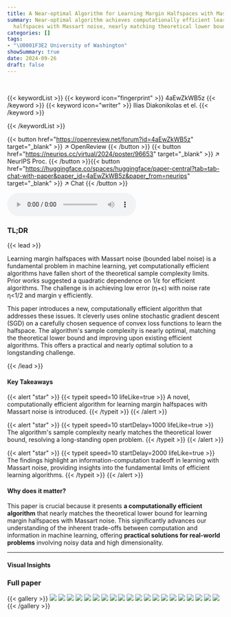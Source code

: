 ```yaml
---
title: A Near-optimal Algorithm for Learning Margin Halfspaces with Massart Noise
summary: Near-optimal algorithm achieves computationally efficient learning of margin
  halfspaces with Massart noise, nearly matching theoretical lower bounds.
categories: []
tags:
- "\U0001F3E2 University of Washington"
showSummary: true
date: 2024-09-26
draft: false
---
```


<br>

{{< keywordList >}}
{{< keyword icon="fingerprint" >}} 4aEwZkWB5z {{< /keyword >}}
{{< keyword icon="writer" >}} Ilias Diakonikolas et el. {{< /keyword >}}
 
{{< /keywordList >}}

{{< button href="https://openreview.net/forum?id=4aEwZkWB5z" target="_blank" >}}
↗ OpenReview
{{< /button >}}
{{< button href="https://neurips.cc/virtual/2024/poster/96653" target="_blank" >}}
↗ NeurIPS Proc.
{{< /button >}}{{< button href="https://huggingface.co/spaces/huggingface/paper-central?tab=tab-chat-with-paper&paper_id=4aEwZkWB5z&paper_from=neurips" target="_blank" >}}
↗ Chat
{{< /button >}}



<audio controls>
    <source src="https://ai-paper-reviewer.com/4aEwZkWB5z/podcast.wav" type="audio/wav">
    Your browser does not support the audio element.
</audio>


### TL;DR


{{< lead >}}

Learning margin halfspaces with Massart noise (bounded label noise) is a fundamental problem in machine learning, yet computationally efficient algorithms have fallen short of the theoretical sample complexity limits.  Prior works suggested a quadratic dependence on 1/ε for efficient algorithms. The challenge is in achieving low error (η+ε) with noise rate η<1/2 and margin γ efficiently.

This paper introduces a new, computationally efficient algorithm that addresses these issues. It cleverly uses online stochastic gradient descent (SGD) on a carefully chosen sequence of convex loss functions to learn the halfspace. The algorithm's sample complexity is nearly optimal, matching the theoretical lower bound and improving upon existing efficient algorithms.  This offers a practical and nearly optimal solution to a longstanding challenge.

{{< /lead >}}


#### Key Takeaways

{{< alert "star" >}}
{{< typeit speed=10 lifeLike=true >}} A novel, computationally efficient algorithm for learning margin halfspaces with Massart noise is introduced. {{< /typeit >}}
{{< /alert >}}

{{< alert "star" >}}
{{< typeit speed=10 startDelay=1000 lifeLike=true >}} The algorithm's sample complexity nearly matches the theoretical lower bound, resolving a long-standing open problem. {{< /typeit >}}
{{< /alert >}}

{{< alert "star" >}}
{{< typeit speed=10 startDelay=2000 lifeLike=true >}} The findings highlight an information-computation tradeoff in learning with Massart noise, providing insights into the fundamental limits of efficient learning algorithms. {{< /typeit >}}
{{< /alert >}}

#### Why does it matter?
This paper is crucial because it presents **a computationally efficient algorithm** that nearly matches the theoretical lower bound for learning margin halfspaces with Massart noise. This significantly advances our understanding of the inherent trade-offs between computation and information in machine learning, offering **practical solutions for real-world problems** involving noisy data and high dimensionality.

------
#### Visual Insights







### Full paper

{{< gallery >}}
<img src="https://ai-paper-reviewer.com/4aEwZkWB5z/1.png" class="grid-w50 md:grid-w33 xl:grid-w25" />
<img src="https://ai-paper-reviewer.com/4aEwZkWB5z/2.png" class="grid-w50 md:grid-w33 xl:grid-w25" />
<img src="https://ai-paper-reviewer.com/4aEwZkWB5z/3.png" class="grid-w50 md:grid-w33 xl:grid-w25" />
<img src="https://ai-paper-reviewer.com/4aEwZkWB5z/4.png" class="grid-w50 md:grid-w33 xl:grid-w25" />
<img src="https://ai-paper-reviewer.com/4aEwZkWB5z/5.png" class="grid-w50 md:grid-w33 xl:grid-w25" />
<img src="https://ai-paper-reviewer.com/4aEwZkWB5z/6.png" class="grid-w50 md:grid-w33 xl:grid-w25" />
<img src="https://ai-paper-reviewer.com/4aEwZkWB5z/7.png" class="grid-w50 md:grid-w33 xl:grid-w25" />
<img src="https://ai-paper-reviewer.com/4aEwZkWB5z/8.png" class="grid-w50 md:grid-w33 xl:grid-w25" />
<img src="https://ai-paper-reviewer.com/4aEwZkWB5z/9.png" class="grid-w50 md:grid-w33 xl:grid-w25" />
<img src="https://ai-paper-reviewer.com/4aEwZkWB5z/10.png" class="grid-w50 md:grid-w33 xl:grid-w25" />
<img src="https://ai-paper-reviewer.com/4aEwZkWB5z/11.png" class="grid-w50 md:grid-w33 xl:grid-w25" />
<img src="https://ai-paper-reviewer.com/4aEwZkWB5z/12.png" class="grid-w50 md:grid-w33 xl:grid-w25" />
<img src="https://ai-paper-reviewer.com/4aEwZkWB5z/13.png" class="grid-w50 md:grid-w33 xl:grid-w25" />
<img src="https://ai-paper-reviewer.com/4aEwZkWB5z/14.png" class="grid-w50 md:grid-w33 xl:grid-w25" />
<img src="https://ai-paper-reviewer.com/4aEwZkWB5z/15.png" class="grid-w50 md:grid-w33 xl:grid-w25" />
<img src="https://ai-paper-reviewer.com/4aEwZkWB5z/16.png" class="grid-w50 md:grid-w33 xl:grid-w25" />
<img src="https://ai-paper-reviewer.com/4aEwZkWB5z/17.png" class="grid-w50 md:grid-w33 xl:grid-w25" />
<img src="https://ai-paper-reviewer.com/4aEwZkWB5z/18.png" class="grid-w50 md:grid-w33 xl:grid-w25" />
<img src="https://ai-paper-reviewer.com/4aEwZkWB5z/19.png" class="grid-w50 md:grid-w33 xl:grid-w25" />
<img src="https://ai-paper-reviewer.com/4aEwZkWB5z/20.png" class="grid-w50 md:grid-w33 xl:grid-w25" />
{{< /gallery >}}